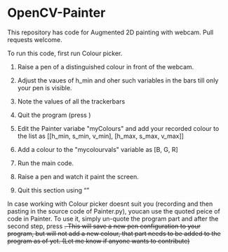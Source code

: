 # OpenCV-Painter
This repository has code for Augmented 2D painting with webcam. Pull requests welcome.

To run this code, first run Colour picker.

1. Raise a pen of a distinguished colour in front of the webcam.
2. Adjust the vaues of h_min and oher such variables in the bars till only your pen is visible.
3. Note the values of all the trackerbars
4. Quit the program (press <k>)

5. Edit the Painter variabe "myColours" and add your recorded colour to the list as [[h_min, s_min, v_min], [h_max, s_max, v_max]]
6. Add a colour to the "mycolourvals" variable as [B, G, R]
7. Run the main code.
8. Raise a pen and watch it paint the screen.
9. Quit this section using <q>

In  case working with Colour picker doesnt suit you (recording and then pasting in the source code of Painter.py), youcan use the quoted peice of code in Painter.
To use it, simply un-quote the program part and after the second step, press <s>. 
This will save a new pen configuration to your program, but will not add a new colour, that part needs to be added to the program as of yet. (Let me know if anyone wants to contribute) 
